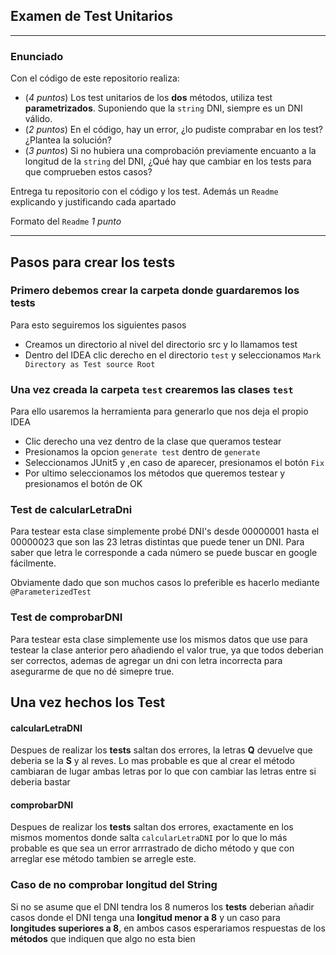 ## Examen de Test Unitarios

---

### Enunciado

Con el código de este repositorio realiza:

- (*4 puntos*) Los test unitarios de los **dos** métodos, utiliza test **parametrizados**. Suponiendo que la `string` DNI, siempre es un DNI válido.
- (*2 puntos*) En el código, hay un error, ¿lo pudiste comprabar en los test? ¿Plantea la solución?
- (*3 puntos*) Si no hubiera una comprobación previamente encuanto a la longitud de la `string` del DNI, ¿Qué hay que cambiar en los tests para que comprueben estos casos?

Entrega tu repositorio con el código y los test. Además un `Readme` explicando y justificando cada apartado

Formato del `Readme` *1 punto*

---

## Pasos para crear los tests
### Primero debemos crear la carpeta donde guardaremos los tests
Para esto seguiremos los siguientes pasos
* Creamos un directorio al nivel del directorio src y lo llamamos test
* Dentro del IDEA clic derecho en el directorio `test` y seleccionamos `Mark Directory as Test source Root`

### Una vez creada la carpeta `test` crearemos las clases `test`
Para ello usaremos la herramienta para generarlo que nos deja el propio IDEA
* Clic derecho una vez dentro de la clase que queramos testear
* Presionamos la opcion `generate test` dentro de `generate`
* Seleccionamos JUnit5 y ,en caso de aparecer, presionamos el botón `Fix`
* Por ultimo seleccionamos los métodos que queremos testear y presionamos el botón de OK

### Test de calcularLetraDni
Para testear esta clase simplemente probé DNI's desde 00000001 hasta el 00000023 que son las 23 letras distintas que puede tener un DNI.
Para saber que letra le corresponde a cada número se puede buscar en google fácilmente.

Obviamente dado que son muchos casos lo preferible es hacerlo mediante `@ParameterizedTest` 

### Test de comprobarDNI
Para testear esta clase simplemente use los mismos datos que use para testear la clase anterior pero añadiendo el valor true, ya que todos deberian ser correctos, 
ademas de agregar un dni con letra incorrecta para asegurarme de que no dé simepre true.

## Una vez hechos los Test
#### calcularLetraDNI
Despues de realizar los **tests** saltan dos errores, la letras **Q** devuelve que deberia se la **S**
y al reves. Lo mas probable es que al crear el método cambiaran de lugar ambas letras por lo que con cambiar las letras entre si deberia bastar

#### comprobarDNI
Despues de realizar los **tests** saltan dos errores, exactamente en los mismos momentos donde salta `calcularLetraDNI` por lo que lo más probable es que sea un error arrrastrado de dicho método y que con arreglar ese método tambien se arregle este.

### Caso de no comprobar longitud del String
Si no se asume que el DNI tendra los 8 numeros los **tests** deberian añadir casos donde el DNI tenga una **longitud menor a 8** y un caso para **longitudes superiores a 8**, en ambos casos esperariamos respuestas de los **métodos** que indiquen que algo no esta bien  